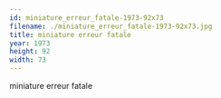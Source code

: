 ```yaml
---
id: miniature_erreur_fatale-1973-92x73
filename: ./miniature_erreur_fatale-1973-92x73.jpg
title: miniature erreur fatale
year: 1973
height: 92
width: 73
---
```


miniature erreur fatale